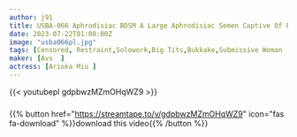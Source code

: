 ```yaml
---
author: j91
title: USBA-066 Aphrodisiac BDSM A Large Aphrodisiac Semen Captive Of Pleasure Aphrodisiac Training File 20 Top Ranker Miss Arioka Miu
date: 2023-07-22T01:00:00Z
image: "usba066pl.jpg"
tags: [Censored, Restraint,Solowork,Big Tits,Bukkake,Submissive Woman	]
maker: [Avs  ]
actress: [Arioka Miu ]
---
```



{{< youtubepl gdpbwzMZmOHqWZ9 >}}
###

{{% button href="https://streamtape.to/v/gdpbwzMZmOHqWZ9" icon="fas fa-download" %}}download this video{{% /button %}}
